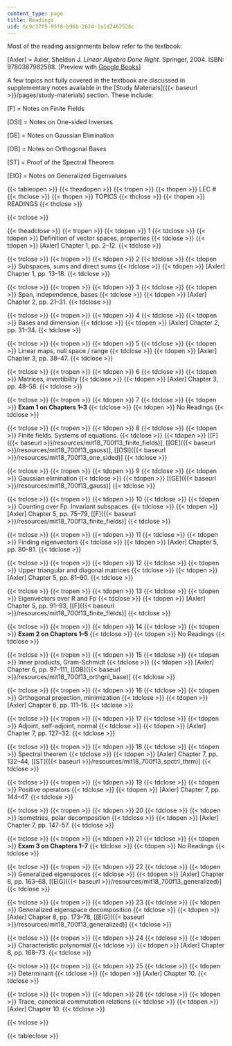 ```yaml
---
content_type: page
title: Readings
uid: 6c9c37f5-95f8-b96b-2624-1a1d2462526c
---
```


Most of the reading assignments below refer to the textbook:

\[Axler\] = Axler, Sheldon J. _Linear Algebra Done Right_. Springer, 2004. ISBN: 9780387982588. \[Preview with [Google Books](http://books.google.com/books?id=ovIYVIlithQC&pg=PAfrontcover)\]

A few topics not fully covered in the textbook are discussed in supplementary notes available in the [Study Materials]({{< baseurl >}}/pages/study-materials) section. These include:

\[F\] = Notes on Finite Fields

\[OSI\] = Notes on One-sided Inverses

\[GE\] = Notes on Gaussian Elimination

\[OB\] = Notes on Orthogonal Bases

\[ST\] = Proof of the Spectral Theorem

\[EIG\] = Notes on Generalized Eigenvalues

{{< tableopen >}}
{{< theadopen >}}
{{< tropen >}}
{{< thopen >}}
LEC #
{{< thclose >}}
{{< thopen >}}
TOPICS
{{< thclose >}}
{{< thopen >}}
READINGS
{{< thclose >}}

{{< trclose >}}

{{< theadclose >}}
{{< tropen >}}
{{< tdopen >}}
1
{{< tdclose >}}
{{< tdopen >}}
Definition of vector spaces, properties
{{< tdclose >}}
{{< tdopen >}}
\[Axler\] Chapter 1, pp. 2–12.
{{< tdclose >}}

{{< trclose >}}
{{< tropen >}}
{{< tdopen >}}
2
{{< tdclose >}}
{{< tdopen >}}
Subspaces, sums and direct sums
{{< tdclose >}}
{{< tdopen >}}
\[Axler\] Chapter 1, pp. 13–18.
{{< tdclose >}}

{{< trclose >}}
{{< tropen >}}
{{< tdopen >}}
3
{{< tdclose >}}
{{< tdopen >}}
Span, independence, bases
{{< tdclose >}}
{{< tdopen >}}
\[Axler\] Chapter 2, pp. 21–31.
{{< tdclose >}}

{{< trclose >}}
{{< tropen >}}
{{< tdopen >}}
4
{{< tdclose >}}
{{< tdopen >}}
Bases and dimension
{{< tdclose >}}
{{< tdopen >}}
\[Axler\] Chapter 2, pp. 31–34.
{{< tdclose >}}

{{< trclose >}}
{{< tropen >}}
{{< tdopen >}}
5
{{< tdclose >}}
{{< tdopen >}}
Linear maps, null space / range
{{< tdclose >}}
{{< tdopen >}}
\[Axler\] Chapter 3, pp. 38–47.
{{< tdclose >}}

{{< trclose >}}
{{< tropen >}}
{{< tdopen >}}
6
{{< tdclose >}}
{{< tdopen >}}
Matrices, invertibility
{{< tdclose >}}
{{< tdopen >}}
\[Axler\] Chapter 3, pp. 48–58.
{{< tdclose >}}

{{< trclose >}}
{{< tropen >}}
{{< tdopen >}}
7
{{< tdclose >}}
{{< tdopen >}}
**Exam 1 on Chapters 1–3**
{{< tdclose >}}
{{< tdopen >}}
No Readings
{{< tdclose >}}

{{< trclose >}}
{{< tropen >}}
{{< tdopen >}}
8
{{< tdclose >}}
{{< tdopen >}}
Finite fields. Systems of equations.
{{< tdclose >}}
{{< tdopen >}}
\[[F]({{< baseurl >}}/resources/mit18_700f13_finite_fields)\], \[[GE]({{< baseurl >}}/resources/mit18_700f13_gauss)\], \[[OSI]({{< baseurl >}}/resources/mit18_700f13_one_sided)\]
{{< tdclose >}}

{{< trclose >}}
{{< tropen >}}
{{< tdopen >}}
9
{{< tdclose >}}
{{< tdopen >}}
Gaussian elimination
{{< tdclose >}}
{{< tdopen >}}
\[[GE]({{< baseurl >}}/resources/mit18_700f13_gauss)\]
{{< tdclose >}}

{{< trclose >}}
{{< tropen >}}
{{< tdopen >}}
10
{{< tdclose >}}
{{< tdopen >}}
Counting over Fp. Invariant subspaces.
{{< tdclose >}}
{{< tdopen >}}
\[Axler\] Chapter 5, pp. 75–79, \[[F]({{< baseurl >}}/resources/mit18_700f13_finite_fields)\]
{{< tdclose >}}

{{< trclose >}}
{{< tropen >}}
{{< tdopen >}}
11
{{< tdclose >}}
{{< tdopen >}}
Finding eigenvectors
{{< tdclose >}}
{{< tdopen >}}
\[Axler\] Chapter 5, pp. 80–81.
{{< tdclose >}}

{{< trclose >}}
{{< tropen >}}
{{< tdopen >}}
12
{{< tdclose >}}
{{< tdopen >}}
Upper triangular and diagonal matrices
{{< tdclose >}}
{{< tdopen >}}
\[Axler\] Chapter 5, pp. 81–90.
{{< tdclose >}}

{{< trclose >}}
{{< tropen >}}
{{< tdopen >}}
13
{{< tdclose >}}
{{< tdopen >}}
Eigenvectors over R and Fp
{{< tdclose >}}
{{< tdopen >}}
\[Axler\] Chapter 5, pp. 91–93, \[[F]({{< baseurl >}}/resources/mit18_700f13_finite_fields)\]
{{< tdclose >}}

{{< trclose >}}
{{< tropen >}}
{{< tdopen >}}
14
{{< tdclose >}}
{{< tdopen >}}
**Exam 2 on Chapters 1–5**
{{< tdclose >}}
{{< tdopen >}}
No Readings
{{< tdclose >}}

{{< trclose >}}
{{< tropen >}}
{{< tdopen >}}
15
{{< tdclose >}}
{{< tdopen >}}
Inner products, Gram-Schmidt
{{< tdclose >}}
{{< tdopen >}}
\[Axler\] Chapter 6, pp. 97–111, \[[OB]({{< baseurl >}}/resources/mit18_700f13_orthgnl_base)\]
{{< tdclose >}}

{{< trclose >}}
{{< tropen >}}
{{< tdopen >}}
16
{{< tdclose >}}
{{< tdopen >}}
Orthogonal projection, minimization
{{< tdclose >}}
{{< tdopen >}}
\[Axler\] Chapter 6, pp. 111–16.
{{< tdclose >}}

{{< trclose >}}
{{< tropen >}}
{{< tdopen >}}
17
{{< tdclose >}}
{{< tdopen >}}
Adjoint, self-adjoint, normal
{{< tdclose >}}
{{< tdopen >}}
\[Axler\] Chapter 7, pp. 127–32.
{{< tdclose >}}

{{< trclose >}}
{{< tropen >}}
{{< tdopen >}}
18
{{< tdclose >}}
{{< tdopen >}}
Spectral theorem
{{< tdclose >}}
{{< tdopen >}}
\[Axler\] Chapter 7, pp. 132–44, \[[ST]({{< baseurl >}}/resources/mit18_700f13_spctrl_thrm)\]
{{< tdclose >}}

{{< trclose >}}
{{< tropen >}}
{{< tdopen >}}
19
{{< tdclose >}}
{{< tdopen >}}
Positive operators
{{< tdclose >}}
{{< tdopen >}}
\[Axler\] Chapter 7, pp. 144–47.
{{< tdclose >}}

{{< trclose >}}
{{< tropen >}}
{{< tdopen >}}
20
{{< tdclose >}}
{{< tdopen >}}
Isometries, polar decomposition
{{< tdclose >}}
{{< tdopen >}}
\[Axler\] Chapter 7, pp. 147–57.
{{< tdclose >}}

{{< trclose >}}
{{< tropen >}}
{{< tdopen >}}
21
{{< tdclose >}}
{{< tdopen >}}
**Exam 3 on Chapters 1–7**
{{< tdclose >}}
{{< tdopen >}}
No Readings
{{< tdclose >}}

{{< trclose >}}
{{< tropen >}}
{{< tdopen >}}
22
{{< tdclose >}}
{{< tdopen >}}
Generalized eigenspaces
{{< tdclose >}}
{{< tdopen >}}
\[Axler\] Chapter 8, pp. 163–68, \[[EIG]({{< baseurl >}}/resources/mit18_700f13_generalized)\]
{{< tdclose >}}

{{< trclose >}}
{{< tropen >}}
{{< tdopen >}}
23
{{< tdclose >}}
{{< tdopen >}}
Generalized eigenspace decomposition
{{< tdclose >}}
{{< tdopen >}}
\[Axler\] Chapter 8, pp. 173–78, \[[EIG]({{< baseurl >}}/resources/mit18_700f13_generalized)\]
{{< tdclose >}}

{{< trclose >}}
{{< tropen >}}
{{< tdopen >}}
24
{{< tdclose >}}
{{< tdopen >}}
Characteristic polynomial
{{< tdclose >}}
{{< tdopen >}}
\[Axler\] Chapter 8, pp. 168–73.
{{< tdclose >}}

{{< trclose >}}
{{< tropen >}}
{{< tdopen >}}
25
{{< tdclose >}}
{{< tdopen >}}
Determinant
{{< tdclose >}}
{{< tdopen >}}
\[Axler\] Chapter 10.
{{< tdclose >}}

{{< trclose >}}
{{< tropen >}}
{{< tdopen >}}
26
{{< tdclose >}}
{{< tdopen >}}
Trace, canonical commutation relations
{{< tdclose >}}
{{< tdopen >}}
\[Axler\] Chapter 10.
{{< tdclose >}}

{{< trclose >}}

{{< tableclose >}}